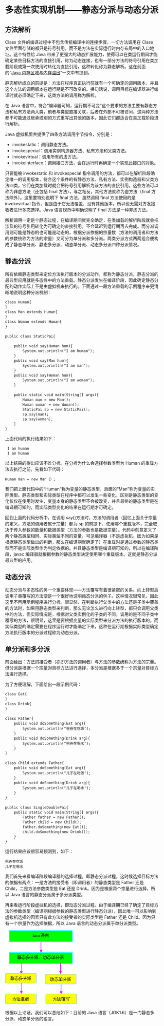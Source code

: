# 多态性实现机制——静态分派与动态分派

## 方法解析

Class 文件的编译过程中不包含传统编译中的连接步骤，一切方法调用在 Class 文件里面存储的都只是符号引用，而不是方法在实际运行时内存布局中的入口地址。这个特性给 Java 带来了更强大的动态扩展能力，使得可以在类运行期间才能确定某些目标方法的直接引用，称为动态连接，也有一部分方法的符号引用在类加载阶段或第一次使用时转化为直接引用，这种转化称为静态解析。这在前面的“[Java 内存区域与内存溢出](storage.md)”一文中有提到。

静态解析成立的前提是：方法在程序真正执行前就有一个可确定的调用版本，并且这个方法的调用版本在运行期是不可改变的。换句话说，调用目标在编译器进行编译时就必须确定下来，这类方法的调用称为解析。

在 Java 语言中，符合“编译器可知，运行期不可变”这个要求的方法主要有静态方法和私有方法两大类，前者与类型直接关联，后者在外部不可被访问，这两种方法都不可能通过继承或别的方式重写出其他的版本，因此它们都适合在类加载阶段进行解析。

Java 虚拟机里共提供了四条方法调用字节指令，分别是：

- invokestatic：调用静态方法。
- invokespecial：调用实例构造器<init>方法、私有方法和父类方法。
- invokevirtual：调用所有的虚方法。
- invokeinterface：调用接口方法，会在运行时再确定一个实现此接口的对象。

只要能被 invokestatic 和 invokespecial 指令调用的方法，都可以在解析阶段确定唯一的调用版本，符合这个条件的有静态方法、私有方法、实例构造器和父类方法四类，它们在类加载时就会把符号引用解析为该方法的直接引用。这些方法可以称为非虚方法（还包括 final 方法），与之相反，其他方法就称为虚方法（final 方法除外）。这里要特别说明下 final 方法，虽然调用 final 方法使用的是 invokevirtual 指令，但是由于它无法覆盖，没有其他版本，所以也无需对方发接收者进行多态选择。Java 语言规范中明确说明了 final 方法是一种非虚方法。

解析调用一定是个静态过程，在编译期间就完全确定，在类加载的解析阶段就会把涉及的符号引用转化为可确定的直接引用，不会延迟到运行期再去完成。而分派调用则可能是静态的也可能是动态的，根据分派依据的宗量数（方法的调用者和方法的参数统称为方法的宗量）又可分为单分派和多分派。两类分派方式两两组合便构成了静态单分派、静态多分派、动态单分派、动态多分派四种分派情况。

## 静态分派 

所有依赖静态类型来定位方法执行版本的分派动作，都称为静态分派，静态分派的最典型应用就是多态性中的方法重载。静态分派发生在编译阶段，因此确定静态分配的动作实际上不是由虚拟机来执行的。下面通过一段方法重载的示例程序来更清晰地说明这种分派机制：

```
class Human{  
}    
class Man extends Human{  
}  
class Woman extends Human{  
}  
  
public class StaticPai{  
  
    public void say(Human hum){  
        System.out.println("I am human");  
    }  
    public void say(Man hum){  
        System.out.println("I am man");  
    }  
    public void say(Woman hum){  
        System.out.println("I am woman");  
    }  
  
    public static void main(String[] args){  
        Human man = new Man();  
        Human woman = new Woman();  
        StaticPai sp = new StaticPai();  
        sp.say(man);  
        sp.say(woman);  
    }  
}  
```

上面代码的执行结果如下：

```
 I am human
 I am human
```  

以上结果的得出应该不难分析。在分析为什么会选择参数类型为 Human 的重载方法去执行之前，先看如下代码：

```
Human man = new Man（）;
```

我们把上面代码中的“Human”称为变量的静态类型，后面的“Man”称为变量的实际类型。静态类型和实际类型在程序中都可以发生一些变化，区别是静态类型的变化仅仅在使用时发生，变量本身的静态类型不会被改变，并且最终的静态类型是在编译期可知的，而实际类型变化的结果在运行期才可确定。

回到上面的代码分析中，在调用 say()方法时，方法的调用者（回忆上面关于宗量的定义，方法的调用者属于宗量）都为 sp 的前提下，使用哪个重载版本，完全取决于传入参数的数量和数据类型（方法的参数也是数据宗量）。代码中刻意定义了两个静态类型相同、实际类型不同的变量，可见编译器（不是虚拟机，因为如果是根据静态类型做出的判断，那么在编译期就确定了）在重载时是通过参数的静态类型而不是实际类型作为判定依据的。并且静态类型是编译期可知的，所以在编译阶段，javac 编译器就根据参数的静态类型决定使用哪个重载版本。这就是静态分派最典型的应用。

## 动态分派  

动态分派与多态性的另一个重要体现——方法覆写有着很紧密的关系。向上转型后调用子类覆写的方法便是一个很好地说明动态分派的例子。这种情况很常见，因此这里不再用示例程序进行分析。很显然，在判断执行父类中的方法还是子类中覆盖的方法时，如果用静态类型来判断，那么无论怎么进行向上转型，都只会调用父类中的方法，但实际情况是，根据对父类实例化的子类的不同，调用的是不同子类中覆写的方法，很明显，这里是要根据变量的实际类型来分派方法的执行版本的。而实际类型的确定需要在程序运行时才能确定下来，这种在运行期根据实际类型确定方法执行版本的分派过程称为动态分派。

## 单分派和多分派

前面给出：方法的接受者（亦即方法的调用者）与方法的参数统称为方法的宗量。但分派是根据一个宗量对目标方法进行选择，多分派是根据多于一个宗量对目标方法进行选择。

为了方便理解，下面给出一段示例代码：

```
class Eat{  
}  
class Drink{  
}  
  
class Father{  
    public void doSomething(Eat arg){  
        System.out.println("爸爸在吃饭");  
    }  
    public void doSomething(Drink arg){  
        System.out.println("爸爸在喝水");  
    }  
}  
  
class Child extends Father{  
    public void doSomething(Eat arg){  
        System.out.println("儿子在吃饭");  
    }  
    public void doSomething(Drink arg){  
        System.out.println("儿子在喝水");  
    }  
}  
  
public class SingleDoublePai{  
    public static void main(String[] args){  
        Father father = new Father();  
        Father child = new Child();  
        father.doSomething(new Eat());  
        child.doSomething(new Drink());  
    }  
}  
```

运行结果应该很容易预测到，如下：

```
爸爸在吃饭
儿子在喝水
```

我们首先来看编译阶段编译器的选择过程，即静态分派过程。这时候选择目标方法的依据有两点：一是方法的接受者（即调用者）的静态类型是 Father 还是 Child，二是方法参数类型是 Eat 还是 Drink。因为是根据两个宗量进行选择，所以 Java 语言的静态分派属于多分派类型。

再来看运行阶段虚拟机的选择，即动态分派过程。由于编译期已经了确定了目标方法的参数类型（编译期根据参数的静态类型进行静态分派），因此唯一可以影响到虚拟机选择的因素只有此方法的接受者的实际类型是 Father 还是 Child。因为只有一个宗量作为选择依据，所以 Java 语言的动态分派属于单分派类型。

![](images/child.png)

根据以上论证，我们可以总结如下：目前的 Java 语言（JDK1.6）是一门静态多分派、动态单分派的语言。



